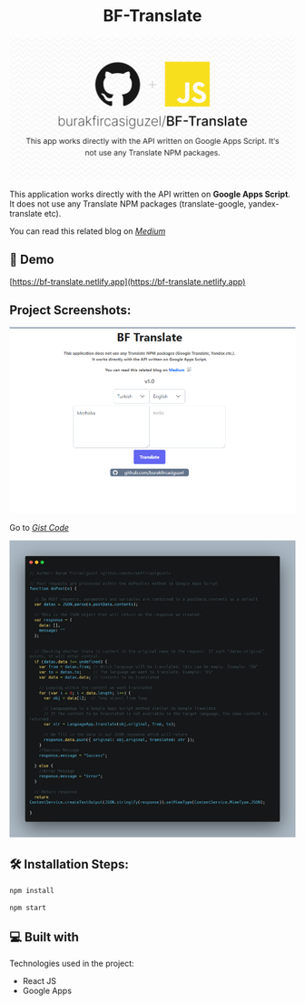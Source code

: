 <h1 align="center" id="title">BF-Translate</h1>

<p align="center"><img src="https://github.com/burakfircasiguzel/BF-Translate/blob/master/header.png?raw=true" alt="project-image"></p>

<p id="description">This application works directly with the API written on <b>Google Apps Script</b>. It does not use any Translate NPM packages (translate-google, yandex-translate etc). </p>

<p id="description">You can read this related blog on <a href="https://medium.com/@burakfguzel/how-to-create-your-own-google-translate-api-bb65771b980b" target="_blank"><i>Medium</i></a></p>
<h2>🚀 Demo</h2>

[https://bf-translate.netlify.app](https://bf-translate.netlify.app)

<h2>Project Screenshots:</h2>

<img src="https://github.com/burakfircasiguzel/BF-Translate/blob/master/screenshot.png?raw=truecreenshot.png" alt="project-screenshot" width="%80">


<p id="description">Go to  <a href="https://gist.github.com/burakfircasiguzel/cd17e15128c659bfbf2d43dd7c390c37" target="_blank"><i>Gist Code</i></a></p>
<img src="https://github.com/burakfircasiguzel/BF-Translate/blob/master/code.png?raw=true" alt="project-screenshot" width="%80">

<h2>🛠️ Installation Steps:</h2>

```
npm install
```

```
npm start
```

  
  
<h2>💻 Built with</h2>

Technologies used in the project:

*   React JS
*   Google Apps
